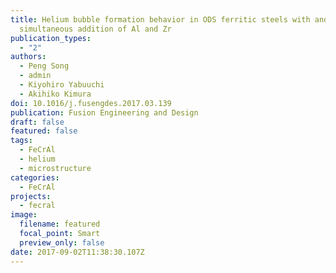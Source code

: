 ```yaml
---
title: Helium bubble formation behavior in ODS ferritic steels with and without
  simultaneous addition of Al and Zr
publication_types:
  - "2"
authors:
  - Peng Song
  - admin
  - Kiyohiro Yabuuchi
  - Akihiko Kimura
doi: 10.1016/j.fusengdes.2017.03.139
publication: Fusion Engineering and Design
draft: false
featured: false
tags:
  - FeCrAl
  - helium
  - microstructure
categories:
  - FeCrAl
projects:
  - fecral
image:
  filename: featured
  focal_point: Smart
  preview_only: false
date: 2017-09-02T11:38:30.107Z
---
```

